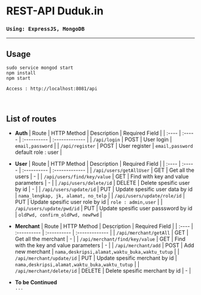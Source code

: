 # REST-API Duduk.in

### `Using: ExpressJS, MongoDB`
<hr>

## Usage
```
sudo service mongod start
npm install
npm start

Access : http://localhost:8081/api
```
<br>

## List of routes

- **Auth**
| Route | HTTP Method | Description | Required Field |
| :---- | :----- | :---------- | :------------- |
| `/api/login` | POST | User login | `email,password` |
| `/api/register` | POST | User register | `email,password` default role : user |

- **User**
| Route | HTTP Method | Description | Required Field |
| :---- | :----- | :---------- | :------------- |
| `/api/users/getAllUser` | GET | Get all the users | - |
| `/api/users/find/key/value` | GET | Find with key and value parameters | - |
| `/api/users/delete/id` | DELETE | Delete spesific user by id | - |
| `/api/users/update/id` | PUT | Update spesific user data by id | `nama_lengkap, jk, alamat, no_telp` |
| `/api/users/update/role/id` | PUT | Update spesific user role by id | `role : admin,user` |
| `/api/users/update/pwd/id` | PUT | Update spesific user passsword by id | `oldPwd, confirm_oldPwd, newPwd` |

- **Merchant**
| Route | HTTP Method | Description | Required Field |
| :---- | :---------- | :---------- | :------------- |
| `/api/merchant/getAll` | GET | Get all the merchant | - |
| `/api/merchant/find/key/value` | GET | Find with the key and value parameters | - |
| `/api/merchant/add` | POST | Add new merchant | `nama,deskripsi,alamat,waktu_buka,waktu_tutup` |
| `/api/merchant/update/id` | PUT | Update spesific merchant by id | `nama,deskripsi,alamat,waktu_buka,waktu_tutup` |
| `/api/merchant/delete/id` | DELETE | Delete spesific merchant by id | - |

- **To be Continued** <br>
`...`
